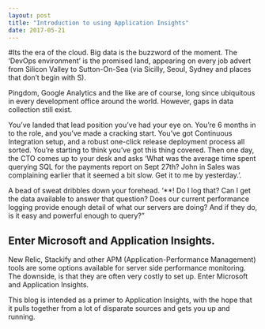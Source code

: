 ```yaml
---
layout: post
title: "Introduction to using Application Insights"
date: 2017-05-21
---
```


#Its the era of the cloud. Big data is the buzzword of the moment. The ‘DevOps environment’ is the promised land, appearing on every job advert from Silicon Valley to Sutton-On-Sea (via Sicilly, Seoul, Sydney and places that don’t begin with S).

Pingdom, Google Analytics and the like are of course, long since ubiquitous in every development office around the world. However, gaps in data collection still exist.

You’ve landed that lead position you’ve had your eye on. You’re 6 months in to the role, and you’ve made a cracking start. You’ve got Continuous Integration setup, and a robust one-click release deployment process all sorted. You’re starting to think you’ve got this thing covered. Then one day, the CTO comes up to your desk and asks ‘What was the average time spent querying SQL for the payments report on Sept 27th? John in Sales was complaining earlier that it seemed a bit slow. Get it to me by yesterday.’.

A bead of sweat dribbles down your forehead. ‘**! Do I log that? Can I get the data available to answer that question? Does our current performance logging provide enough detail of what our servers are doing? And if they do, is it easy and powerful enough to query?”

## Enter Microsoft and Application Insights.

New Relic, Stackify and other APM (Application-Performance Management) tools are some options available for server side performance monitoring. The downside, is that they are often very costly to set up. Enter Microsoft and Application Insights.

This blog is intended as a primer to Application Insights, with the hope that it pulls together from a lot of disparate sources and gets you up and running.
